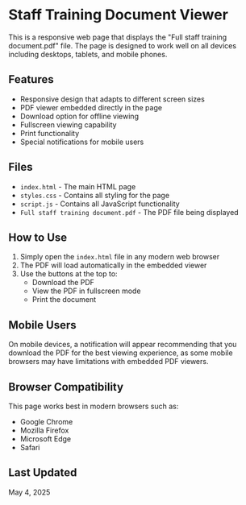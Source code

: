 # Staff Training Document Viewer

This is a responsive web page that displays the "Full staff training document.pdf" file. The page is designed to work well on all devices including desktops, tablets, and mobile phones.

## Features

- Responsive design that adapts to different screen sizes
- PDF viewer embedded directly in the page
- Download option for offline viewing
- Fullscreen viewing capability
- Print functionality
- Special notifications for mobile users

## Files

- `index.html` - The main HTML page
- `styles.css` - Contains all styling for the page
- `script.js` - Contains all JavaScript functionality
- `Full staff training document.pdf` - The PDF file being displayed

## How to Use

1. Simply open the `index.html` file in any modern web browser
2. The PDF will load automatically in the embedded viewer
3. Use the buttons at the top to:
   - Download the PDF
   - View the PDF in fullscreen mode
   - Print the document

## Mobile Users

On mobile devices, a notification will appear recommending that you download the PDF for the best viewing experience, as some mobile browsers may have limitations with embedded PDF viewers.

## Browser Compatibility

This page works best in modern browsers such as:
- Google Chrome
- Mozilla Firefox
- Microsoft Edge
- Safari

## Last Updated

May 4, 2025

